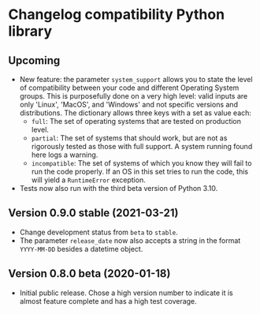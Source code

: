 # Changelog compatibility Python library

## Upcoming

* New feature: the parameter `system_support` allows you to state the level of compatibility between your code and different Operating System groups. This is purposefully done on a very high level: valid inputs are only 'Linux', 'MacOS', and 'Windows' and not specific versions and distributions. The dictionary allows three keys with a set as value each:
    * `full`: The set of operating systems that are tested on production level.
    * `partial`: The set of systems that should work, but are not as rigorously tested as those with full support. A system running found here logs a warning.
    * `incompatible`: The set of systems of which you know they will fail to run the code properly. If an OS in this set tries to run the code, this will yield a `RuntimeError` exception.
* Tests now also run with the third beta version of Python 3.10.

## Version 0.9.0 stable (2021-03-21)

* Change development status from `beta` to `stable`.
* The parameter `release_date` now also accepts a string in the format `YYYY-MM-DD` besides a datetime object.

## Version 0.8.0 beta (2020-01-18)

* Initial public release. Chose a high version number to indicate it is almost feature complete and has a high test coverage.

